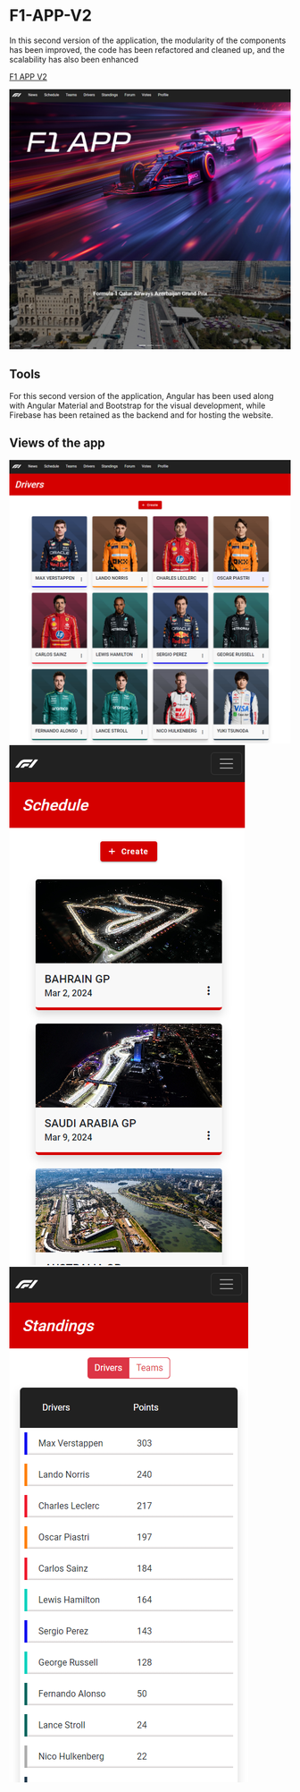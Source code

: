 # F1-APP-V2

In this second version of the application, the modularity of the components has been improved, the code has been refactored and cleaned up, 
and the scalability has also been enhanced

  [F1 APP V2](https://f1-app-v2.web.app/)

![alt text](https://github.com/Thaniel/f1-app-v2/blob/master/img/home.png)


## Tools

For this second version of the application, Angular has been used along with Angular Material and Bootstrap for the visual development, 
while Firebase has been retained as the backend and for hosting the website.

## Views of the app

![alt text](https://github.com/Thaniel/f1-app-v2/blob/master/img/drivers.png)
![alt text](https://github.com/Thaniel/f1-app-v2/blob/master/img/schedule.png)
![alt text](https://github.com/Thaniel/f1-app-v2/blob/master/img/table.png)